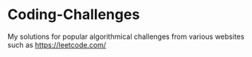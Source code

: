 # Coding-Challenges
My solutions for popular algorithmical challenges  from various websites such as https://leetcode.com/
